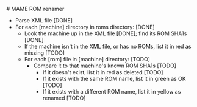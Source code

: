 # MAME ROM renamer

* Parse XML file [DONE]
* For each [machine] directory in roms directory: [DONE]
	* Look the machine up in the XML file [DONE]; find its ROM SHA1s [DONE]
	* If the machine isn't in the XML file, or has no ROMs, list it in red as missing [TODO]
	* For each [rom] file in [machine] directory: [TODO]
		* Compare it to that machine's known ROM SHA1s [TODO]
			* If it doesn't exist, list it in red as deleted [TODO]
			* If it exists with the same ROM name, list it in green as OK [TODO]
			* If it exists with a different ROM name, list it in yellow as renamed [TODO]